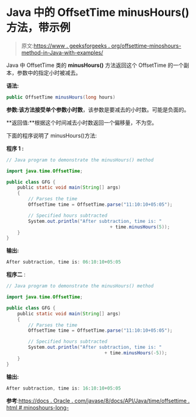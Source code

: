 # Java 中的 OffsetTime minusHours()方法，带示例

> 原文:[https://www . geeksforgeeks . org/offsettime-minoshours-method-in-Java-with-examples/](https://www.geeksforgeeks.org/offsettime-minushours-method-in-java-with-examples/)

Java 中 OffsetTime 类的 **minusHours()** 方法返回这个 OffsetTime 的一个副本，参数中的指定小时被减去。

**语法:**

```java
public OffsetTime minusHours(long hours)

```

**参数:**该方法接受单个参数**小时数**，该参数是要减去的小时数。可能是负面的。

**返回值:**根据这个时间减去小时数返回一个偏移量，不为空。

下面的程序说明了 minusHours()方法:

**程序 1 :**

```java
// Java program to demonstrate the minusHours() method

import java.time.OffsetTime;

public class GFG {
    public static void main(String[] args)
    {
        // Parses the time
        OffsetTime time = OffsetTime.parse("11:10:10+05:05");

        // Specified hours subtracted
        System.out.println("After subtraction, time is: " 
                                      + time.minusHours(5));
    }
}
```

**输出:**

```java
After subtraction, time is: 06:10:10+05:05

```

**程序二** :

```java
// Java program to demonstrate the minusHours() method

import java.time.OffsetTime;

public class GFG {
    public static void main(String[] args)
    {
        // Parses the time
        OffsetTime time = OffsetTime.parse("11:10:10+05:05");

        // Specified hours subtracted
        System.out.println("After subtraction, time is: " 
                                    + time.minusHours(-5));
    }
}
```

**输出:**

```java
After subtraction, time is: 16:10:10+05:05

```

**参考**:[https://docs . Oracle . com/javase/8/docs/API/Java/time/offsettime . html # minoshours-long-](https://docs.oracle.com/javase/8/docs/api/java/time/OffsetTime.html#minusHours-long-)